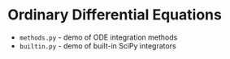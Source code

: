 # Ordinary Differential Equations

- `methods.py` - demo of ODE integration methods
- `builtin.py` - demo of built-in SciPy integrators
